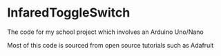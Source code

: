 # InfaredToggleSwitch
The code for my school project which involves an Arduino Uno/Nano

Most of this code is sourced from open source tutorials such as Adafruit
